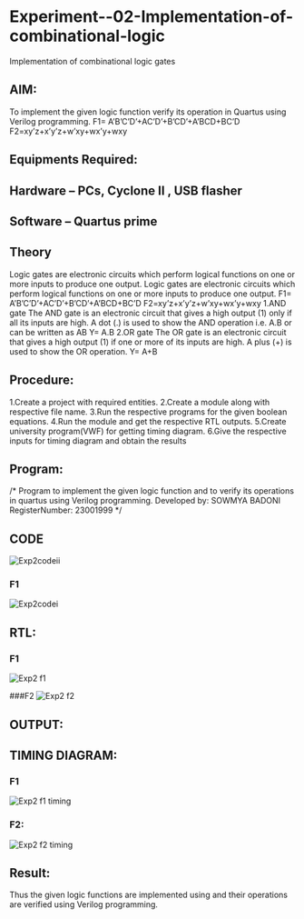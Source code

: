 # Experiment--02-Implementation-of-combinational-logic
Implementation of combinational logic gates
 
## AIM:
To implement the given logic function verify its operation in Quartus using Verilog programming.
 F1= A’B’C’D’+AC’D’+B’CD’+A’BCD+BC’D
F2=xy’z+x’y’z+w’xy+wx’y+wxy
 
 
 
## Equipments Required:
## Hardware – PCs, Cyclone II , USB flasher
## Software – Quartus prime


## Theory
Logic gates are electronic circuits which perform logical functions on one or more inputs to
produce one output.
Logic gates are electronic circuits which perform logical functions on one or more inputs to
produce one output. F1= A’B’C’D’+AC’D’+B’CD’+A’BCD+BC’D F2=xy’z+x’y’z+w’xy+wx’y+wxy
1.AND gate The AND gate is an electronic circuit that gives a high output (1) only if all its inputs are
high. A dot (.) is used to show the AND operation i.e. A.B or can be written as AB Y= A.B
2.OR gate The OR gate is an electronic circuit that gives a high output (1) if one or more of its
inputs are high. A plus (+) is used to show the OR operation. Y= A+B
 

## Procedure:
1.Create a project with required entities.
2.Create a module along with respective file name.
3.Run the respective programs for the given boolean equations.
4.Run the module and get the respective RTL outputs.
5.Create university program(VWF) for getting timing diagram.
6.Give the respective inputs for timing diagram and obtain the results

## Program:
/*
Program to implement the given logic function and to verify its operations in quartus using Verilog programming.
Developed by: SOWMYA BADONI
RegisterNumber:  23001999
*/
## CODE
![Exp2codeii](https://github.com/sowmya-badoni/Experiment--02-Implementation-of-combinational-logic-/assets/152136324/4e353e20-9e7e-439a-94a7-b16a10e5fa42)

### F1
![Exp2codei](https://github.com/sowmya-badoni/Experiment--02-Implementation-of-combinational-logic-/assets/152136324/0c7fec25-27ba-4c3c-bd8f-a445ec614fe1)

## RTL:
### F1
![Exp2 f1](https://github.com/sowmya-badoni/Experiment--02-Implementation-of-combinational-logic-/assets/152136324/559731c4-296e-469b-8993-3a8c240ebb09)

###F2
![Exp2 f2](https://github.com/sowmya-badoni/Experiment--02-Implementation-of-combinational-logic-/assets/152136324/5630b79c-75bf-4698-b011-d9c021984422)

## OUTPUT:
## TIMING DIAGRAM:
### F1
![Exp2 f1 timing](https://github.com/sowmya-badoni/Experiment--02-Implementation-of-combinational-logic-/assets/152136324/1480d08d-0aca-4c93-a823-757f9f0b6a91)

### F2:
![Exp2 f2 timing](https://github.com/sowmya-badoni/Experiment--02-Implementation-of-combinational-logic-/assets/152136324/a74d17cb-ae58-4d76-91ba-c5bcba2017fd)

## Result:
Thus the given logic functions are implemented using  and their operations are verified using Verilog programming.
